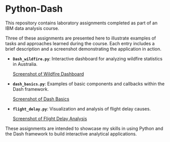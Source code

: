 # Python-Dash

This repository contains laboratory assignments completed as part of an IBM data analysis course.

Three of these assignments are presented here to illustrate examples of tasks and approaches learned during the course. Each entry includes a brief description and a screenshot demonstrating the application in action.

* **`Dash_wildfire.py`**: Interactive dashboard for analyzing wildfire statistics in Australia.

  [Screenshot of Wildfire Dashboard](Screenshot_Dash_1.png)

* **`dash_basics.py`**: Examples of basic components and callbacks within the Dash framework.

  [Screenshot of Dash Basics](Screenshot_Dash_2.png)

* **`flight_delay.py`**: Visualization and analysis of flight delay causes.

  [Screenshot of Flight Delay Analysis](Screenshot_Dash_3.png)

These assignments are intended to showcase my skills in using Python and the Dash framework to build interactive analytical applications.
